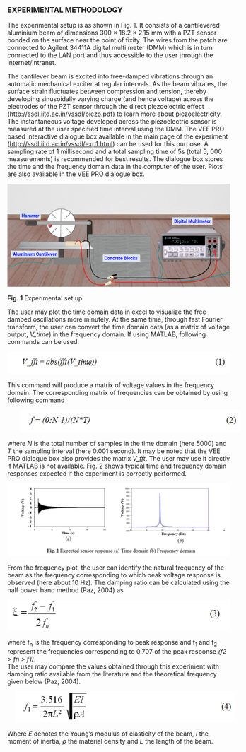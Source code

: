 ### EXPERIMENTAL METHODOLOGY
	
The experimental setup is as shown in Fig. 1. It consists of a cantilevered aluminium beam of dimensions 300 × 18.2 × 2.15 mm with a PZT sensor bonded on the surface near the point of fixity. The wires from the patch are connected to Agilent 34411A digital multi meter (DMM) which is in turn connected to the LAN port and thus accessible to the user through the internet/intranet.

The cantilever beam is excited into free-damped vibrations through an automatic mechanical exciter at regular intervals. As the beam vibrates, the surface strain fluctuates between compression and tension, thereby developing sinusoidally varying charge (and hence voltage) across the electrodes of the PZT sensor through the direct piezoelectric effect (http://ssdl.iitd.ac.in/vssdl/piezo.pdf) to learn more about piezoelectricity. The instantaneous voltage developed across the piezoelectric sensor is measured at the user specified time interval using the DMM. The VEE PRO based interactive dialogue box available in the main page of the experiment (http://ssdl.iitd.ac.in/vssdl/exp1.html) can be used for this purpose. A sampling rate of 1 millisecond and a total sampling time of 5s (total 5, 000 measurements) is recommended for best results. The dialogue box stores the time and the frequency domain data in the computer of the user. Plots are also available in the VEE PRO dialogue box.

<img src="images/theory1.png"/>

**Fig. 1** Experimental set up

The user may plot the time domain data in excel to visualize the free damped oscillations more minutely. At the same time, through fast Fourier transform, the user can convert the time domain data (as a matrix of voltage output, <i>V_time</i>) in the frequency domain. If using MATLAB, following commands can be used:

<img src="images/th2.png" height="50px" />

This command will produce a matrix of voltage values in the frequency domain. The corresponding matrix of frequencies can be obtained by using following command

<img src="images/th3.png" style="height:50px; padding-left: 30px;"/>

where <i>N</i> is the total number of samples in the time domain (here 5000) and <i>T</i> the sampling interval (here
0.001 second). It may be noted that the VEE PRO dialogue box also provides the matrix <i>V_fft</i>. The user may use it directly if MATLAB is not available. Fig. 2 shows typical time and frequency domain responses expected if the experiment is correctly performed.

<img src="images/th4.png"/>

From the frequency plot, the user can identify the natural frequency of the beam as the frequency corresponding to which peak voltage response is observed (here about 10 Hz). The damping ratio can be calculated using the half power band method (Paz, 2004) as

<img src="images/th5.png" height="70px"/>

where f<sub>n</sub> is the frequency corresponding to peak response and f<sub>1</sub> and f<sub>2</sub> represent the frequencies corresponding to 0.707 of the peak response <i>(f2 > fn > f1)</i>.<br>
The user may compare the values obtained through this experiment with damping ratio available from the literature and the theoretical frequency given below (Paz, 2004).

<img src="images/th6.png" style="padding-left: 18px; height: 70px"/>

Where <i>E</i> denotes the Young’s modulus of elasticity of the beam, <i>I</i> the moment of inertia, <i>ρ</i> the material density and <i>L</i> the length of the beam.
